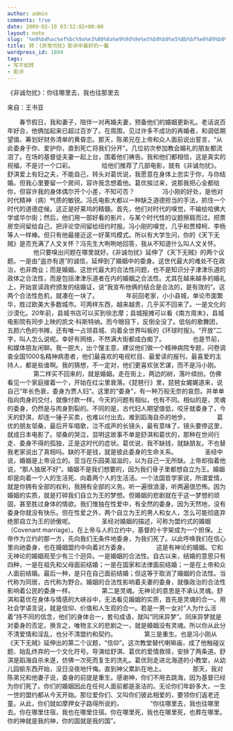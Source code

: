 ```yaml
---
author: admin
comments: true
date: 2009-02-10 03:52:02+00:00
layout: note
slug: '%e8%bd%ac%ef%bc%9a%e3%80%8a%e9%9d%9e%e5%b8%b8%e5%8b%bf%e6%89%b0%e3%80%8b%e5%bd%b1%e8%af%84%e4%b8%ad%e6%9c%80%e5%a5%bd%e7%9a%84%e4%b8%80%e7%af%87'
title: 转：《非常勿扰》影评中最好的一篇
wordpress_id: 1894
tags:
- 写不如转
- 影评
---
```


《非诚勿扰》：你往哪里去，我也往那里去

来自：王书亚

　　春节假日，我和妻子，陪伴一对再婚夫妻，预备他们的婚姻更新礼。老话说百年好合，他俩加起来已超过百岁了。在周围，见过许多不成功的再婚者，和调低期望值、筹划好财务清单的黄昏恋。那天，陈弟兄在上帝和众人面前说出誓言，“从此委身于你、爱护你，直到死亡将我们分开”。几位初次参加教会婚礼的朋友都流泪了。在场的基督徒夫妻一起上台，围着他们祷告。我和他们都相信，这是真实的祝福，不是讨一个口彩。
　　
　　给他们推荐了几部电影，就有《非诚勿扰》。舒淇爱上有妇之夫，不能自己，转头对葛优说，我愿意在身体上忠实于你，与你结婚。但我心里要留一个房间，容许我念想着他。葛优挨过来，说那我把心全都给你，但容许我的身体偶尔开个小差，不知可否？
　　
　　冯小刚的好处，是他对时代精神（病）气质的敏锐。冯氏电影大都以一种缺乏道德担当的手法，抓住一个时代的道德症候。这正是好莱坞的精髓。首先，他们对时代的嗅觉，不输给哈佛大学或华尔街；然后，他们用一部好看的影片，与某个时代性的议题擦肩而过。把票房空间留给自己，把评论空间留给纽约时报。冯小刚的嗅觉，几乎和贾樟柯、李杨等人一样棒。但只有他最接近这一好莱坞模式。所以有大学生问，你的《天下无贼》是否充满了人文关怀？冯先生大咧咧地回答，我从不知道什么叫人文关怀。
　　
　　他只要嗅出问题在哪里就好。《非诚勿扰》延伸了《天下无贼》的两个议题。一是由“盗亦有道”的诚信，延伸到了婚姻中的委身。这世代最大的难处不在政治，也非商业；而是婚姻。这世代最大的合法性问题，也不是知识分子津津乐道的政体之合法性，而是包括津津乐道者在内的婚姻之合法性。尤其在越来越多的婚礼上，开始宣读政府颁发的结婚证，说“我宣布他俩的结合是合法的，是有效的”。这两个合法性危机，就凑在一块了。
　　
　　年前回老家，小小县城，单论市面繁华，胜过欧美大多数城市。可两样东西，越来越贵，几乎买不回来了。一是文化的沙漠化。20年前，县城书店可以买到徐志摩；县城报摊可以看《南方周末》，县城电影院有同步上映的凯文·科斯特纳。而今眼目下，反倒全没了。低俗的歌舞团，五颜六色的书摊，还有唯一占领县城、向着全世界叫板的《环球时报》。“开放”二字，叫人怎么说呢。幸好有网络，不然满大街都成白痴了。
　　
　　也是节前，和媒体朋友闲聊。我一胆大，出个馊主意，建议他们做一个精神病院专题，问卷调查全国1000名精神病患者，他们最喜欢的电视栏目、最爱读的报刊，最喜爱的主持人，都是些谁啊。我的猜想，不一定对，他们更喜欢张艺谋，而不是冯小刚。
　　
　　第二样买不回来的，就是婚姻。走在街上，两边的树，落叶缤纷。仿佛看见一个家庭接着一个，开始在红尘里衰落。《琵琶行》里，琵琶女娓娓道来，说自己“年长色衰，委身为贾人妇”。这里的“委身”，有一种万般无奈的哀怨。并单单指向肉身的交付，就像付款一样。今天的问题有相似，也有不同。相似的是，灵魂的委身，仍然是与肉身割裂的。不同的是，古代妇人期望值低，咬牙就委身了，今天的舒淇，却连一锤子买卖，也难以付出去。难到蹈海自杀的地步。
　　
　　葛优的朋友邬桑，最后开车唱歌，泣不成声的长镜头，最有意味了。镜头要停这里，就成日本电影了。邬桑的哭泣，显明这故事不单是舒淇和葛优的，那种在世间行走、委身不得的孤独，正是这时代的症状。葛优说，我不缺钱，就缺朋友。不也替我老家说出了真相吗。缺的不是钱，就是彼此委身的生命关系。
　　
　　圣经中说，婚姻是上帝设立的。亚当在乐园美滋滋的，以为自己一无所缺。上帝却指着他说，“那人独居不好”。婚姻不是我们想要的，因为我们骨子里都想自立为王。婚姻却是向着一个人的生活死、向着两个人的生活活。一个法国哲学家说，所谓爱情，就是你拥有全部的权利，我拥有全部的义务。听一遍很浪漫，听两遍很恐怖。因为婚姻的实质，就是打碎我们自立为王的梦想。但婚姻的悲剧就在于这一梦想的顽固，甚至胜过身体的情欲。我们惟独在性爱中，有全然的委身。因为天然地，没有委身你就没有快乐。但在性爱之外，两个自立为王的男人和女人，怎么可能彻底弃绝那自立为王的骄傲呢。
　　
　　圣经对婚姻的描述，可称为盟约式的婚姻（Covenant marriage）。在上帝与人的立约中，基督的十字架成为一个担保。上帝作为立约的那一方，先向我们无条件地委身，为我们死了。以此呼唤我们在信心里向祂委身，也在婚姻盟约中向着对方委身。
　　
　　这是有神论的婚姻。它和无神论的婚姻观至少有三个迥异。一是婚姻的合法性。自古以来，结婚的意思只有四种，一是在祖先和父母面前结婚；一是在国家和法律面前结婚；一是在上帝和众人面前结婚。最后一种，是只在自己面前结婚；但这等于取消了婚姻的合法性。当代称为同居，古代称为野合。婚姻的合法性影响着夫妻的委身，就像政治的合法性影响着公民的委身一样。
　　
　　第二是灵魂。无神论的意思是不承认灵魂。舒淇和葛优在身体与情感的大峡谷中，无法看见婚姻的实质，首先是灵魂的合一。用社会学语言说，就是信仰、价值和人生观的合一。若是一男一女对“人为什么活着”持不同的信念，他们的身体合一，套句成语，就叫“同床异梦”。同床异梦就是对委身的否定。换言之，唯物主义的悲剧之一，就是婚姻没有灵魂。所以你从此分不清爱情和淫乱，也分不清盟约和契约。
　　
　　第三是重生。也是冯小刚从《天下无贼》延伸出的第二个议题，“信仰”。这次教堂替代喇嘛庙，成了他触碰议题、始乱终弃的一个文化符号。导演给舒淇、葛优的爱情救赎，安排了两条道。舒淇是蹈海自杀未遂，仿佛一次死而复生的洗礼。葛优则走进北海道的小教堂，从幼儿园偷东西开始，没日没夜地忏悔。直到神父累趴在地上。
　　
　　那天，我对陈弟兄和他妻子说，委身的前提是重生。感谢神，你们不用去跳海，因为基督已经为你们死了。你们的婚姻因此在任何人面前都是圣洁的。无论你们年龄多大，一生一世的盟约都从今天开始。那位爱你们、又叫你们彼此相爱的，要领你们返老还童。从此，你们就如摩押女子路得所说的，
　　
　　“你往哪里去，我也往哪里去。你在哪里住宿，我也在哪里住宿。你在哪里死，我也在哪里死，也葬在哪里。你的神就是我的神，你的国就是我的国”。 
